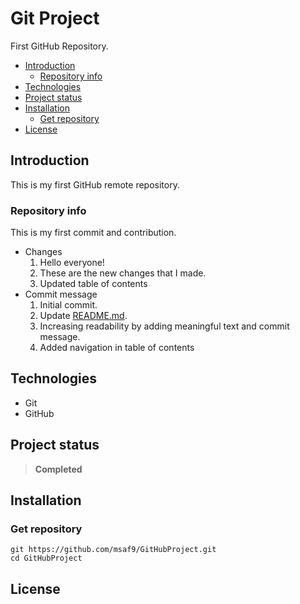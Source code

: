 <h1> Git Project </h1>
First GitHub Repository.

- [Introduction](#introduction)
  - [Repository info](#repository-info)
- [Technologies](#technologies)
- [Project status](#project-status)
- [Installation](#installation)
  - [Get repository](#get-repository)
- [License](#license)

## Introduction

This is my first GitHub remote repository.

### Repository info

This is my first commit and contribution.

- Changes
  1.  Hello everyone!
  2.  These are the new changes that I made.
  3.  Updated table of contents
- Commit message
  1. Initial commit.
  2. Update [README.md](README.md).
  3. Increasing readability by adding meaningful text and commit message.
  4. Added navigation in table of contents

## Technologies

- Git
- GitHub

## Project status

> **Completed**

## Installation

### Get repository

```git
git https://github.com/msaf9/GitHubProject.git
cd GitHubProject
```

## License
